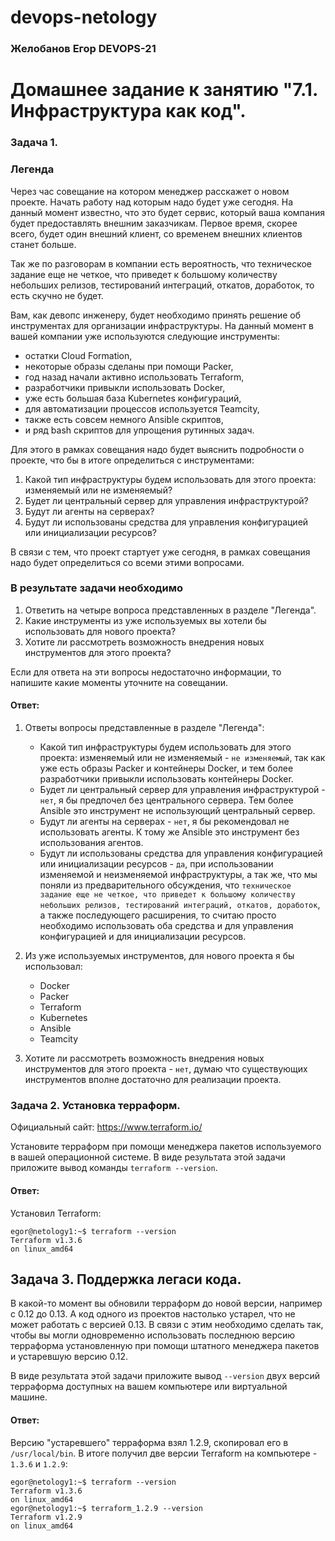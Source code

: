 # devops-netology
### Желобанов Егор DEVOPS-21

# Домашнее задание к занятию "7.1. Инфраструктура как код".

### Задача 1.
 
### Легенда
 
Через час совещание на котором менеджер расскажет о новом проекте. Начать работу над которым надо 
будет уже сегодня. 
На данный момент известно, что это будет сервис, который ваша компания будет предоставлять внешним заказчикам.
Первое время, скорее всего, будет один внешний клиент, со временем внешних клиентов станет больше.

Так же по разговорам в компании есть вероятность, что техническое задание еще не четкое, что приведет к большому
количеству небольших релизов, тестирований интеграций, откатов, доработок, то есть скучно не будет.  
   
Вам, как девопс инженеру, будет необходимо принять решение об инструментах для организации инфраструктуры.
На данный момент в вашей компании уже используются следующие инструменты: 
- остатки Сloud Formation, 
- некоторые образы сделаны при помощи Packer,
- год назад начали активно использовать Terraform, 
- разработчики привыкли использовать Docker, 
- уже есть большая база Kubernetes конфигураций, 
- для автоматизации процессов используется Teamcity, 
- также есть совсем немного Ansible скриптов, 
- и ряд bash скриптов для упрощения рутинных задач.  

Для этого в рамках совещания надо будет выяснить подробности о проекте, что бы в итоге определиться с инструментами:

1. Какой тип инфраструктуры будем использовать для этого проекта: изменяемый или не изменяемый?
2. Будет ли центральный сервер для управления инфраструктурой?
3. Будут ли агенты на серверах?
4. Будут ли использованы средства для управления конфигурацией или инициализации ресурсов? 
 
В связи с тем, что проект стартует уже сегодня, в рамках совещания надо будет определиться со всеми этими вопросами.

### В результате задачи необходимо

1. Ответить на четыре вопроса представленных в разделе "Легенда". 
2. Какие инструменты из уже используемых вы хотели бы использовать для нового проекта? 
3. Хотите ли рассмотреть возможность внедрения новых инструментов для этого проекта? 

Если для ответа на эти вопросы недостаточно информации, то напишите какие моменты уточните на совещании.

#### Ответ:
1. Ответы вопросы представленные в разделе "Легенда":
   * Какой тип инфраструктуры будем использовать для этого проекта: изменяемый или не изменяемый - `не изменяемый`, так как уже есть образы Packer и контейнеры Docker, и тем более разработчики привыкли использовать контейнеры Docker.
   * Будет ли центральный сервер для управления инфраструктурой - `нет`, я бы предпочел без центрального сервера. Тем более Ansible это инструмент не использующий центральный сервер.
   * Будут ли агенты на серверах - `нет`, я бы рекомендовал не использовать агенты. К тому же Ansible это инструмент без использования агентов.
   * Будут ли использованы средства для управления конфигурацией или инициализации ресурсов - `да`, при использовании изменяемой и неизменяемой инфраструктуры, а так же, что мы поняли из предварительного обсуждения, что `техническое задание еще не четкое, что приведет к большому количеству небольших релизов, тестирований интеграций, откатов, доработок`, а также последующего расширения, то считаю просто необходимо использовать оба средства и для управления конфигурацией и для инициализации ресурсов.

2. Из уже используемых инструментов, для нового проекта я бы использовал:
   * Docker
   * Packer
   * Terraform
   * Kubernetes
   * Ansible
   * Teamcity

3. Хотите ли рассмотреть возможность внедрения новых инструментов для этого проекта - `нет`, думаю что существующих инструментов вполне достаточно для реализации проекта.

### Задача 2. Установка терраформ. 

Официальный сайт: https://www.terraform.io/

Установите терраформ при помощи менеджера пакетов используемого в вашей операционной системе.
В виде результата этой задачи приложите вывод команды `terraform --version`.

#### Ответ:
Установил Terraform:
```shell
egor@netology1:~$ terraform --version
Terraform v1.3.6
on linux_amd64
```

## Задача 3. Поддержка легаси кода. 

В какой-то момент вы обновили терраформ до новой версии, например с 0.12 до 0.13. 
А код одного из проектов настолько устарел, что не может работать с версией 0.13. 
В связи с этим необходимо сделать так, чтобы вы могли одновременно использовать последнюю версию терраформа установленную при помощи
штатного менеджера пакетов и устаревшую версию 0.12. 

В виде результата этой задачи приложите вывод `--version` двух версий терраформа доступных на вашем компьютере 
или виртуальной машине.

#### Ответ:
Версию "устаревшего" терраформа взял 1.2.9, скопировал его в `/usr/local/bin`. В итоге получил две версии Terraform на компьютере - `1.3.6` и `1.2.9`:
```shell
egor@netology1:~$ terraform --version
Terraform v1.3.6
on linux_amd64
egor@netology1:~$ terraform_1.2.9 --version
Terraform v1.2.9
on linux_amd64
```